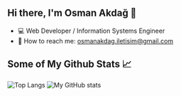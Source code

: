 ## Hi there, I'm Osman Akdağ 👋

- :computer: Web Developer / Information Systems Engineer
- :email: How to reach me: osmanakdag.iletisim@gmail.com

## Some of My Github Stats 📈

![Top Langs](https://github-readme-stats.vercel.app/api/top-langs/?username=osman-akdag&count_private=true&theme=tokyonight)
![My GitHub stats](https://github-readme-stats.vercel.app/api?username=osman-akdag&include_all_commits=true&show_icons=true&theme=tokyonight)
